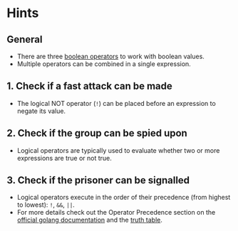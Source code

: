 # Hints

## General

- There are three [boolean operators][logical operators] to work with boolean values.
- Multiple operators can be combined in a single expression.

## 1. Check if a fast attack can be made

- The logical NOT operator (`!`) can be placed before an expression to negate its value.

## 2. Check if the group can be spied upon

- Logical operators are typically used to evaluate whether two or more expressions are true or not true.

## 3. Check if the prisoner can be signalled

- Logical operators execute in the order of their precedence (from highest to lowest): `!`, `&&`, `||`.
- For more details check out the Operator Precedence section on the [official golang documentation][operators] and the [truth table][truth table].

[logical operators]: https://golang.org/ref/spec#Logical_operators
[operators]: https://golang.org/ref/spec#Operators
[truth table]: https://www.digitalocean.com/community/tutorials/understanding-boolean-logic-in-go
